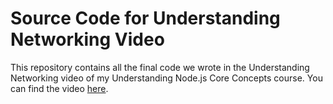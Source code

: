 # Source Code for Understanding Networking Video

This repository contains all the final code we wrote in the Understanding Networking video of my Understanding Node.js Core Concepts course. You can find the video [here](https://www.youtube.com/watch?v=D62jtzr2Zcc).
